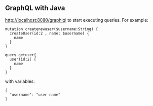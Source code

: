 GraphQL with Java
---

[http://localhost:8080/graphiql](http://localhost:8080/graphiql) to start executing queries. For example:
```
mutation createnewuser($username:String) {
  createUser(id:2 , name: $username) {
    name
  }
}

query getuser{
  user(id:2) {
    name
  }
}
```


with variables:

```
{
  "username": "user name"
}
```
